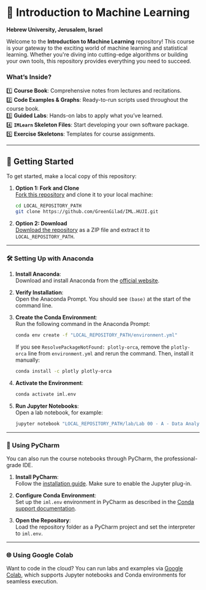 # 🌟 Introduction to Machine Learning  
**Hebrew University, Jerusalem, Israel**  

Welcome to the **Introduction to Machine Learning** repository! This course is your gateway to the exciting world of machine learning and statistical learning. Whether you're diving into cutting-edge algorithms or building your own tools, this repository provides everything you need to succeed.  

### What’s Inside?  
1️⃣ **Course Book**: Comprehensive notes from lectures and recitations.  
2️⃣ **Code Examples & Graphs**: Ready-to-run scripts used throughout the course book.  
3️⃣ **Guided Labs**: Hands-on labs to apply what you’ve learned.  
4️⃣ **`IMLearn` Skeleton Files**: Start developing your own software package.  
5️⃣ **Exercise Skeletons**: Templates for course assignments.  

---

## 🚀 Getting Started  

To get started, make a local copy of this repository:  

1. **Option 1: Fork and Clone**  
   [Fork this repository](https://docs.github.com/en/get-started/quickstart/fork-a-repo) and clone it to your local machine:  
   ```bash
   cd LOCAL_REPOSITORY_PATH  
   git clone https://github.com/GreenGilad/IML.HUJI.git  
   ```  

2. **Option 2: Download**  
   [Download the repository](https://github.com/GreenGilad/IML.HUJI/archive/refs/heads/main.zip) as a ZIP file and extract it to `LOCAL_REPOSITORY_PATH`.  

---

### 🛠 Setting Up with Anaconda  

1. **Install Anaconda**:  
   Download and install Anaconda from the [official website](https://www.anaconda.com/products/individual#Downloads).  

2. **Verify Installation**:  
   Open the Anaconda Prompt. You should see `(base)` at the start of the command line.  

3. **Create the Conda Environment**:  
   Run the following command in the Anaconda Prompt:  
   ```bash
   conda env create -f "LOCAL_REPOSITORY_PATH/environment.yml"  
   ```  
   If you see `ResolvePackageNotFound: plotly-orca`, remove the `plotly-orca` line from `environment.yml` and rerun the command. Then, install it manually:  
   ```bash
   conda install -c plotly plotly-orca  
   ```  

4. **Activate the Environment**:  
   ```bash
   conda activate iml.env  
   ```  

5. **Run Jupyter Notebooks**:  
   Open a lab notebook, for example:  
   ```bash
   jupyter notebook "LOCAL_REPOSITORY_PATH/lab/Lab 00 - A - Data Analysis In Python - First Steps.ipynb"  
   ```

---

### 🔧 Using PyCharm  

You can also run the course notebooks through PyCharm, the professional-grade IDE.  

1. **Install PyCharm**:  
   Follow the [installation guide](https://www.jetbrains.com/help/pycharm/installation-guide.html). Make sure to enable the Jupyter plug-in.  

2. **Configure Conda Environment**:  
   Set up the `iml.env` environment in PyCharm as described in the [Conda support documentation](https://www.jetbrains.com/help/pycharm/conda-support-creating-conda-virtual-environment.html#conda-requirements).  

3. **Open the Repository**:  
   Load the repository folder as a PyCharm project and set the interpreter to `iml.env`.  

---

### 🌐 Using Google Colab  

Want to code in the cloud? You can run labs and examples via [Google Colab](https://colab.research.google.com), which supports Jupyter notebooks and Conda environments for seamless execution.  
